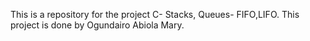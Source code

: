 This is a repository for the project C- Stacks, Queues- FIFO,LIFO.
This project is done by Ogundairo Abiola Mary.
